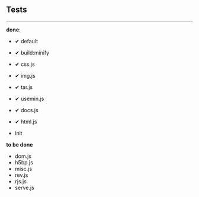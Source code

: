 ## Tests

---

**done**:

- ✔ default
- ✔ build:minify

- ✔ css.js
- ✔ img.js
- ✔ tar.js
- ✔ usemin.js
- ✔ docs.js
- ✔ html.js
- init

**to be done**
- dom.js
- h5bp.js
- misc.js
- rev.js
- rjs.js
- serve.js

